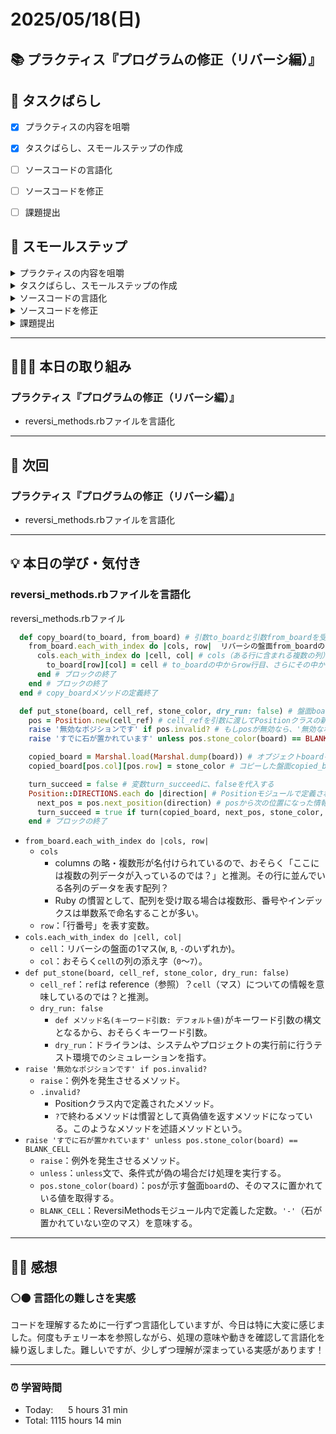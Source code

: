 # 2025/05/18(日)
## 📚 プラクティス『プログラムの修正（リバーシ編）』


## 🧩 タスクばらし
- [x] プラクティスの内容を咀嚼
- [x] タスクばらし、スモールステップの作成
- [ ] ソースコードの言語化
- [ ] ソースコードを修正
- [ ] 課題提出


## 🐾 スモールステップ
<details><summary>プラクティスの内容を咀嚼</summary>

- [x] プラクティスの内容を咀嚼
</details>

<details><summary>タスクばらし、スモールステップの作成</summary>

- [x] タスクばらし、スモールステップの作成
</details>

<details><summary>ソースコードの言語化</summary>

- [ ] ソースコードの言語化 **※①から順に行う**
  - [x] ① reversi_methods_test.rb
  - [x] ② reversi.rb
  - [ ] ③ reversi_methods.rb
  - [ ] ④ position.rb


</details>

<details><summary>ソースコードを修正</summary>

- [ ] ソースコードを修正
  - test_cannot_put_stone
    - [ ] 修正
  - test_finished_of_quickest_win_board
    - [ ] 修正
  - test_put_stone
    - [ ] 修正
  - test_turn
    - [ ] 修正
  - test_finished_of_full_board
    - [ ] 修正

</details>

<details><summary>課題提出</summary>

- [ ] 修正したソースコードを Pull Request としてアップ
- [ ] Pull Request としてアップした URL とテストコードの実行結果を提出
</details>


---


## 🧑🏻‍💻 本日の取り組み
### プラクティス『プログラムの修正（リバーシ編）』
- reversi_methods.rbファイルを言語化


---


## 🎯 次回
### プラクティス『プログラムの修正（リバーシ編）』
- reversi_methods.rbファイルを言語化
    

---


## 💡 本日の学び・気付き
### reversi_methods.rbファイルを言語化
reversi_methods.rbファイル
```ruby
  def copy_board(to_board, from_board) # 引数to_boardと引数from_boardを受け取るcopy_boardメソッドを定義する
    from_board.each_with_index do |cols, row|  リバーシの盤面from_boardのcols（ある行に含まれる複数の列）として取り出し、その行番号をrowで渡す
      cols.each_with_index do |cell, col| # cols（ある行に含まれる複数の列）の要素を順番に取り出しcellに代入しつつ、その列番号をcolに渡す
        to_board[row][col] = cell # to_boardの中からrow行目、さらにその中からcol列目の要素を指定して、そこにcellの値を代入する
      end # ブロックの終了
    end # ブロックの終了
  end # copy_boardメソッドの定義終了

  def put_stone(board, cell_ref, stone_color, dry_run: false) # 盤面boardに、cell_ref、stone_color、dry_runの処理を行うput_stoneメソッドを定義する
    pos = Position.new(cell_ref) # cell_refを引数に渡してPositionクラスの新しいインスタンスを作成し、そのインスタンス（オブジェクト）を変数posに代入する
    raise '無効なポジションです' if pos.invalid? # もしposが無効なら、'無効なポジションです'という例外を発生させる
    raise 'すでに石が置かれています' unless pos.stone_color(board) == BLANK_CELL # もし、指定したマスが空いているマスでなければ、'すでに石が置かれています'という例外を発生させる

    copied_board = Marshal.load(Marshal.dump(board)) # オブジェクトboardをMarshal.dumpで出力し、その内容をMarshal.loadに渡した結果をcopied_boardに代入する
    copied_board[pos.col][pos.row] = stone_color # コピーした盤面copied_boardの、pos.colとpos.rowにstone_colorを代入する

    turn_succeed = false # 変数turn_succeedに、falseを代入する
    Position::DIRECTIONS.each do |direction| # Positionモジュールで定義されたDIRECTIONSを一つずつ取り出して、directionに代入しながら順番に繰り返す
      next_pos = pos.next_position(direction) # posから次の位置になった情報を変数next_posに代入する
      turn_succeed = true if turn(copied_board, next_pos, stone_color, direction) # もしturnがtrueを返したら、turn_succeedをtrueにする
    end # ブロックの終了
```
- `from_board.each_with_index do |cols, row|`
  - `cols`
    - columns の略・複数形が名付けられているので、おそらく「ここには複数の列データが入っているのでは？」と推測。その行に並んでいる各列のデータを表す配列？
    - Ruby の慣習として、配列を受け取る場合は複数形、番号やインデックスは単数系で命名することが多い。
  - `row`：「行番号」を表す変数。
- `cols.each_with_index do |cell, col| `
  - `cell`：リバーシの盤面の1マス(`W`, `B`, `-`のいずれか)。
  - `col`：おそらく`cell`の列の添え字（`0`〜`7`）。
- `def put_stone(board, cell_ref, stone_color, dry_run: false)`
  - `cell_ref`：`ref`は reference（参照）？`cell`（マス）についての情報を意味しているのでは？と推測。
  - `dry_run: false`
    - `def メソッド名(キーワード引数: デフォルト値)`がキーワード引数の構文となるから、おそらくキーワード引数。
    - `dry_run`：ドライランは、システムやプロジェクトの実行前に行うテスト環境でのシミュレーションを指す。
- `raise '無効なポジションです' if pos.invalid?`
  - `raise`：例外を発生させるメソッド。
  - `.invalid?`
    - Positionクラス内で定義されたメソッド。
    - `?`で終わるメソッドは慣習として真偽値を返すメソッドになっている。このようなメソッドを述語メソッドという。
- `raise 'すでに石が置かれています' unless pos.stone_color(board) == BLANK_CELL`
  - `raise`：例外を発生させるメソッド。
  - `unless`：`unless`文で、条件式が偽の場合だけ処理を実行する。
  - `pos.stone_color(board)`：`pos`が示す盤面`board`の、そのマスに置かれている値を取得する。
  - `BLANK_CELL`：ReversiMethodsモジュール内で定義した定数。`'-'`（石が置かれていない空のマス）を意味する。

---


## ✍🏻 感想
### ⚪️⚫️ 言語化の難しさを実感
コードを理解するために一行ずつ言語化していますが、今日は特に大変に感じました。何度もチェリー本を参照しながら、処理の意味や動きを確認して言語化を繰り返しました。難しいですが、少しずつ理解が深まっている実感があります！

---


### ⏰ 学習時間
- Today:&nbsp;&nbsp;&nbsp;&nbsp;&nbsp; 5 hours 31 min
- Total: 1115 hours 14 min
